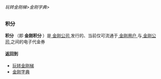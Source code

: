 
###### 玩转金刚梯>金刚字典>
### 积分
<strong> 积分 </strong>（即<strong> 金刚积分 </strong>）是[ 金刚公司 ]()发行的、当前仅可流通于[ 金刚用户 ]()与[ 金刚公司 ]()之间的电子代金券

#### 返回到
- [玩转金刚梯](https://github.com/a2zitpro/web/blob/master/LadderFree/main.md)
- [金刚字典](https://github.com/a2zitpro/web/blob/master/LadderFree/kkDictionary/KKDictionary.md)
